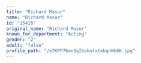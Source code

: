 ```yaml
---
title: "Richard Masur"
name: "Richard Masur"
id: "15416"
original_name: "Richard Masur"
known_for_department: "Acting"
gender: "2"
adult: "false"
profile_path: "/eTKFP76mnSgIhoknfxtebqnWb6K.jpg"
---
```

